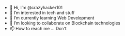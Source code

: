 - 👋 Hi, I’m @crazyhacker101
- 👀 I’m interested in tech and stuff
- 🌱 I’m currently learning Web Development
- 💞️ I’m looking to collaborate on Blockchain technologies
- 📫 How to reach me ... Don't

<!---
crazyhacker101/crazyhacker101 is a ✨ special ✨ repository because its `README.md` (this file) appears on your GitHub profile.
You can click the Preview link to take a look at your changes.
--->
